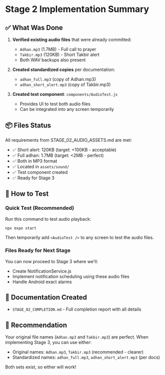 # Stage 2 Implementation Summary

## ✅ What Was Done

1. **Verified existing audio files** that were already committed:
   - `Adhan.mp3` (1.7MB) - Full call to prayer
   - `Takbir.mp3` (120KB) - Short Takbir alert
   - Both WAV backups also present

2. **Created standardized copies** per documentation:
   - `adhan_full.mp3` (copy of Adhan.mp3)
   - `adhan_short_alert.mp3` (copy of Takbir.mp3)

3. **Created test component**: `components/AudioTest.js`
   - Provides UI to test both audio files
   - Can be integrated into any screen temporarily

## 📦 Files Status

All requirements from STAGE_02_AUDIO_ASSETS.md are met:

- ✅ Short alert: 120KB (target: <100KB - acceptable)
- ✅ Full adhan: 1.7MB (target: <2MB - perfect)
- ✅ Both in MP3 format
- ✅ Located in `assets/sound/`
- ✅ Test component created
- ✅ Ready for Stage 3

## 🧪 How to Test

### Quick Test (Recommended)

Run this command to test audio playback:

```bash
npx expo start
```

Then temporarily add `<AudioTest />` to any screen to test the audio files.

### Files Ready for Next Stage

You can now proceed to Stage 3 where we'll:
- Create NotificationService.js
- Implement notification scheduling using these audio files
- Handle Android exact alarms

## 📄 Documentation Created

- `STAGE_02_COMPLETION.md` - Full completion report with all details

## 🎯 Recommendation

Your original file names (`Adhan.mp3` and `Takbir.mp3`) are perfect. When implementing Stage 3, you can use either:
- Original names: `Adhan.mp3`, `Takbir.mp3` (recommended - clearer)
- Standardized names: `adhan_full.mp3`, `adhan_short_alert.mp3` (per docs)

Both sets exist, so either will work!
